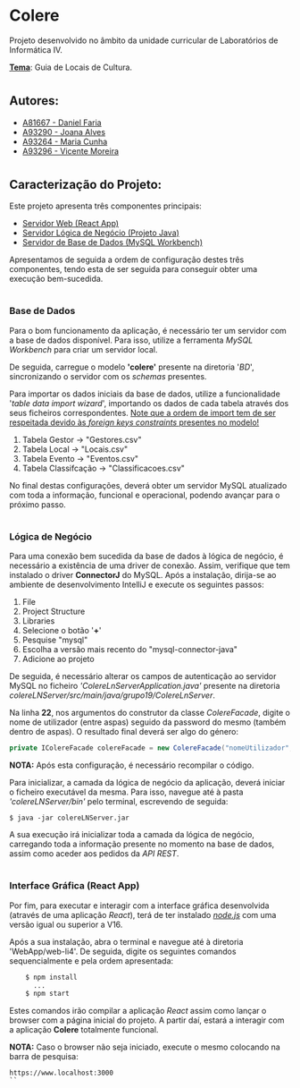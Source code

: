 # **Colere** 
Projeto desenvolvido no âmbito da unidade curricular de Laboratórios de Informática IV.

<u>**Tema**</u>: Guia de Locais de Cultura.

#
## Autores:
- [A81667 - Daniel Faria](https://github.com/omiPacheco) 
- [A93290 - Joana Alves](https://github.com/marshaia) 
- [A93264 - Maria Cunha](https://github.com/stellaechild) 
- [A93296 - Vicente Moreira](https://github.com/VicShadow) 

#
## Caracterização do Projeto:
Este projeto apresenta três componentes principais:
- [Servidor Web (React App)](#ra)
- [Servidor Lógica de Negócio (Projeto Java)](#ln)
- [Servidor de Base de Dados (MySQL Workbench)](#bd)

Apresentamos de seguida a ordem de configuração destes três componentes, tendo esta de ser seguida para conseguir obter uma execução bem-sucedida.



#
### <a id="bd">  </a> **Base de Dados**
Para o bom funcionamento da aplicação, é necessário ter um servidor com a base de dados disponível. Para isso, utilize a ferramenta *MySQL Workbench* para criar um servidor local.

De seguida, carregue o modelo **'colere'** presente na diretoria '*BD*', sincronizando o servidor com os *schemas* presentes. 

Para importar os dados iniciais da base de dados, utilize a funcionalidade '*table data import wizard*', importando os dados de cada tabela através dos seus ficheiros correspondentes. <u>Note que a ordem de import tem de ser respeitada devido às *foreign keys constraints* presentes no modelo!</u>

1. Tabela Gestor -> "Gestores.csv"
2. Tabela Local -> "Locais.csv"
3. Tabela Evento -> "Eventos.csv"
4. Tabela Classifcação -> "Classificacoes.csv"

No final destas configurações, deverá obter um servidor MySQL atualizado com toda a informação, funcional e operacional, podendo avançar para o próximo passo.




#
### <a id="ln"> </a> **Lógica de Negócio** 
Para uma conexão bem sucedida da base de dados à lógica de negócio, é necessário a existência de uma driver de conexão. Assim, verifique que tem instalado o driver **ConnectorJ** do MySQL. Após a instalação, dirija-se ao ambiente de desenvolvimento IntelliJ e execute os seguintes passos:

1. File
2. Project Structure
3. Libraries
4. Selecione o botão '**+**'
5. Pesquise "mysql"
6. Escolha a versão mais recento do "mysql-connector-java"
7. Adicione ao projeto 
   
De seguida, é necessário alterar os campos de autenticação ao servidor MySQL no ficheiro *'ColereLnServerApplication.java'* presente na diretoria *colereLNServer/src/main/java/grupo19/ColereLnServer*.

Na linha **22**, nos argumentos do construtor da classe *ColereFacade*, digite o nome de utilizador (entre aspas) seguido da password do mesmo (também dentro de aspas). O resultado final deverá ser algo do género:

```java
private IColereFacade colereFacade = new ColereFacade("nomeUtilizador","Password");
```

**NOTA:** Após esta configuração, é necessário recompilar o código.

Para inicializar, a camada da lógica de negócio da aplicação, deverá iniciar o ficheiro executável da mesma. Para isso, navegue até à pasta *'colereLNServer/bin'* pelo terminal, escrevendo de seguida: 

    $ java -jar colereLNServer.jar 
A sua execução irá inicializar toda a camada da lógica de negócio, carregando toda a informação presente no momento na base de dados, assim como aceder aos pedidos da *API REST*.





#
### <a id="ra">  </a> **Interface Gráfica (React App)**
Por fim, para executar e interagir com a interface gráfica desenvolvida (através de uma aplicação *React*), terá de ter instalado [*node.js*](https://nodejs.org/en/) com uma versão igual ou superior a V16.

Após a sua instalação, abra o terminal e navegue até à diretoria 'WebApp/web-li4'. De seguida, digite os seguintes comandos sequencialmente e pela ordem apresentada:

```cmd
    $ npm install
      ...
    $ npm start
```
Estes comandos irão compilar a aplicação *React* assim como lançar o browser com a página inicial do projeto. A partir daí, estará a interagir com a aplicação **Colere** totalmente funcional.

**NOTA:** Caso o browser não seja iniciado, execute o mesmo colocando na barra de pesquisa:

```https
https://www.localhost:3000
``
